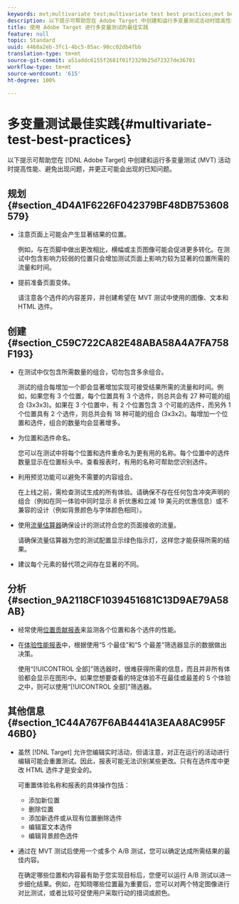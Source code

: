 ```yaml
---
keywords: mvt;multivariate test;multivariate test best practices;mvt best practices;mvt combinations;mvt reports
description: 以下提示可帮助您在 Adobe Target 中创建和运行多变量测试活动时提高性能、避免出现问题，并更正可能会出现的已知问题。
title: 使用 Adobe Target 进行多变量测试的最佳实践
feature: null
topic: Standard
uuid: 4468a2eb-3fc1-4bc5-85ac-90cc02db4fbb
translation-type: tm+mt
source-git-commit: a51addc6155f2681f01f2329b25d72327de36701
workflow-type: tm+mt
source-wordcount: '615'
ht-degree: 100%

---
```



# 多变量测试最佳实践{#multivariate-test-best-practices}

以下提示可帮助您在 [!DNL Adobe Target] 中创建和运行多变量测试 (MVT) 活动时提高性能、避免出现问题，并更正可能会出现的已知问题。

## 规划 {#section_4D4A1F6226F042379BF48DB753608579}

* 注意页面上可能会产生显著结果的位置。

   例如，与在页脚中做出更改相比，横幅或主页图像可能会促进更多转化。在测试中包含影响力较弱的位置只会增加测试页面上影响力较为显著的位置所需的流量和时间。
* 提前准备页面变体。

   请注意各个选件的内容差异，并创建希望在 MVT 测试中使用的图像、文本和 HTML 选件。

## 创建 {#section_C59C722CA82E48ABA58A4A7FA758F193}

* 在测试中仅包含所需数量的组合，切勿包含多余组合。

   测试的组合每增加一个即会显著增加实现可接受结果所需的流量和时间。例如，如果您有 3 个位置，每个位置具有 3 个选件，则总共会有 27 种可能的组合 (3x3x3)。如果在 3 个位置中，有 2 个位置包含 3 个可能的选件，而另外 1 个位置具有 2 个选件，则总共会有 18 种可能的组合 (3x3x2)。每增加一个位置和选件，组合的数量均会显著增多。

* 为位置和选件命名。

   您可以在测试中将每个位置和选件重命名为更有用的名称。每个位置中的选件数量显示在位置标头中。查看报表时，有用的名称可帮助您识别选件。

* 利用预览功能可以避免不需要的内容组合。

   在上线之前，需检查测试生成的所有体验。请确保不存在任何包含冲突声明的组合（例如在同一体验中同时显示 8 折优惠和立减 19 美元的优惠信息）或不兼容的设计（例如背景颜色与字体颜色相同）。

* 使用[流量估算器](/help/c-activities/c-multivariate-testing/t-create-multivariate-test/traffic-estimator.md)确保设计的测试符合您的页面接收的流量。

   请确保流量估算器为您的测试配置显示绿色指示灯，这样您才能获得所需的结果。
* 建议每个元素的替代项之间存在显著的不同。

## 分析 {#section_9A2118CF1039451681C13D9AE79A58AB}

* 经常使用[位置贡献报表](/help/c-reports/location-contribution-report.md)来监测各个位置和各个选件的性能。
* 在[体验性能报表](/help/c-reports/experience-performance-report.md)中，根据使用“5 个最佳”和“5 个最差”筛选器显示的数据做出决策。

   使用“[!UICONTROL 全部]”筛选器时，很难获得所需的信息，而且并非所有体验都会显示在图形中。如果您想要查看的特定体验不在最佳或最差的 5 个体验之中，则可以使用“[!UICONTROL 全部]”筛选器。

## 其他信息 {#section_1C44A767F6AB4441A3EAA8AC995F46B0}

* 虽然 [!DNL Target] 允许您编辑实时活动，但请注意，对正在运行的活动进行编辑可能会重置测试。因此，报表可能无法识别某些更改。只有在选件库中更改 HTML 选件才是安全的。

   可重置体验名称和报表的具体操作包括：

   * 添加新位置
   * 删除位置
   * 添加新选件或从现有位置删除选件
   * 编辑富文本选件
   * 编辑背景颜色选件

* 通过在 MVT 测试后使用一个或多个 A/B 测试，您可以确定达成所需结果的最佳内容。

   在确定哪些位置和内容最有助于您实现目标后，您便可以运行 A/B 测试以进一步细化结果。例如，在知晓哪些位置最为重要后，您可以对两个特定图像进行对比测试，或者比较可促使用户采取行动的措词或颜色。

